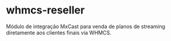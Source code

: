 # whmcs-reseller
Módulo de integração MxCast para venda de planos de streaming diretamente aos clientes finais via WHMCS.
